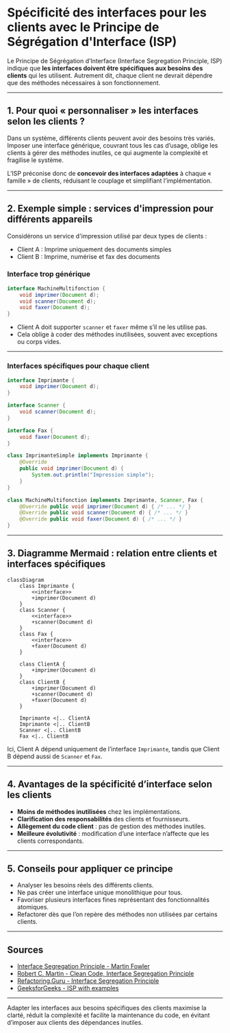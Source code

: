 # Spécificité des interfaces pour les clients avec le Principe de Ségrégation d'Interface (ISP)

Le Principe de Ségrégation d’Interface (Interface Segregation Principle, ISP) indique que **les interfaces doivent être spécifiques aux besoins des clients** qui les utilisent. Autrement dit, chaque client ne devrait dépendre que des méthodes nécessaires à son fonctionnement.

---

## 1. Pour quoi « personnaliser » les interfaces selon les clients ?

Dans un système, différents clients peuvent avoir des besoins très variés. Imposer une interface générique, couvrant tous les cas d’usage, oblige les clients à gérer des méthodes inutiles, ce qui augmente la complexité et fragilise le système.

L’ISP préconise donc de **concevoir des interfaces adaptées** à chaque « famille » de clients, réduisant le couplage et simplifiant l’implémentation.

---

## 2. Exemple simple : services d'impression pour différents appareils

Considérons un service d'impression utilisé par deux types de clients :

- Client A : Imprime uniquement des documents simples
- Client B : Imprime, numérise et fax des documents

### Interface trop générique

```java
interface MachineMultifonction {
    void imprimer(Document d);
    void scanner(Document d);
    void faxer(Document d);
}
```

- Client A doit supporter `scanner` et `faxer` même s’il ne les utilise pas.
- Cela oblige à coder des méthodes inutilisées, souvent avec exceptions ou corps vides.

---

### Interfaces spécifiques pour chaque client

```java
interface Imprimante {
    void imprimer(Document d);
}

interface Scanner {
    void scanner(Document d);
}

interface Fax {
    void faxer(Document d);
}

class ImprimanteSimple implements Imprimante {
    @Override
    public void imprimer(Document d) {
        System.out.println("Impression simple");
    }
}

class MachineMultifonction implements Imprimante, Scanner, Fax {
    @Override public void imprimer(Document d) { /* ... */ }
    @Override public void scanner(Document d) { /* ... */ }
    @Override public void faxer(Document d) { /* ... */ }
}
```

---

## 3. Diagramme Mermaid : relation entre clients et interfaces spécifiques

```mermaid
classDiagram
    class Imprimante {
        <<interface>>
        +imprimer(Document d)
    }
    class Scanner {
        <<interface>>
        +scanner(Document d)
    }
    class Fax {
        <<interface>>
        +faxer(Document d)
    }

    class ClientA {
        +imprimer(Document d)
    }
    class ClientB {
        +imprimer(Document d)
        +scanner(Document d)
        +faxer(Document d)
    }
    
    Imprimante <|.. ClientA
    Imprimante <|.. ClientB
    Scanner <|.. ClientB
    Fax <|.. ClientB
```

Ici, Client A dépend uniquement de l’interface `Imprimante`, tandis que Client B dépend aussi de `Scanner` et `Fax`.

---

## 4. Avantages de la spécificité d’interface selon les clients

- **Moins de méthodes inutilisées** chez les implémentations.
- **Clarification des responsabilités** des clients et fournisseurs.
- **Allègement du code client** : pas de gestion des méthodes inutiles.
- **Meilleure évolutivité** : modification d’une interface n’affecte que les clients correspondants.

---

## 5. Conseils pour appliquer ce principe

- Analyser les besoins réels des différents clients.
- Ne pas créer une interface unique monolithique pour tous.
- Favoriser plusieurs interfaces fines représentant des fonctionnalités atomiques.
- Refactorer dès que l’on repère des méthodes non utilisées par certains clients.

---

## Sources

- [Interface Segregation Principle - Martin Fowler](https://martinfowler.com/bliki/InterfaceSegregationPrinciple.html)  
- [Robert C. Martin - Clean Code, Interface Segregation Principle](https://blog.cleancoder.com/uncle-bob/2014/05/08/SingleReponsibilityPrinciple.html#interface-segregation-principle)  
- [Refactoring.Guru - Interface Segregation Principle](https://refactoring.guru/design-principles/interface-segregation)  
- [GeeksforGeeks - ISP with examples](https://www.geeksforgeeks.org/interface-segregation-principle-in-java-with-examples/)  

---

Adapter les interfaces aux besoins spécifiques des clients maximise la clarté, réduit la complexité et facilite la maintenance du code, en évitant d’imposer aux clients des dépendances inutiles.